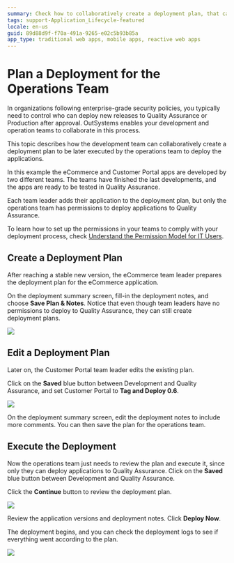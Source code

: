 ```yaml
---
summary: Check how to collaboratively create a deployment plan, that can later be executed by other team to deploy your applications.
tags: support-Application_Lifecycle-featured
locale: en-us
guid: 89d88d9f-f70a-491a-9265-e02c5b93b85a
app_type: traditional web apps, mobile apps, reactive web apps
---
```


# Plan a Deployment for the Operations Team

In organizations following enterprise-grade security policies, you typically need to control who can deploy new releases to Quality Assurance or Production after approval. OutSystems enables your development and operation teams to collaborate in this process.

This topic describes how the development team can collaboratively create a deployment plan to be later executed by the operations team to deploy the applications.

In this example the eCommerce and Customer Portal apps are developed by two different teams. The teams have finished the last developments, and the apps are ready to be tested in Quality Assurance.

Each team leader adds their application to the deployment plan, but only the operations team has permissions to deploy applications to Quality Assurance.

To learn how to set up the permissions in your teams to comply with your deployment process, check [Understand the Permission Model for IT Users](../manage-it-teams/about-permission-levels.md).

## Create a Deployment Plan

After reaching a stable new version, the eCommerce team leader prepares the deployment plan for the eCommerce application.

On the deployment summary screen, fill-in the deployment notes, and choose **Save Plan &amp; Notes**. Notice that even though team leaders have no permissions to deploy to Quality Assurance, they can still create deployment plans.

![](images/plan-a-deployment-for-the-operations-team-1.png)

## Edit a Deployment Plan

Later on, the Customer Portal team leader edits the existing plan.

Click on the **Saved** blue button between Development and Quality Assurance, and set Customer Portal to **Tag and Deploy 0.6**.

![](images/plan-a-deployment-for-the-operations-team-2.png)

On the deployment summary screen, edit the deployment notes to include more comments. You can then save the plan for the operations team.

## Execute the Deployment

Now the operations team just needs to review the plan and execute it, since only they can deploy applications to Quality Assurance. Click on the **Saved** blue button between Development and Quality Assurance.

Click the **Continue** button to review the deployment plan.

![](images/plan-a-deployment-for-the-operations-team-3.png)

Review the application versions and deployment notes. Click **Deploy Now**.

The deployment begins, and you can check the deployment logs to see if everything went according to the plan.

![](images/plan-a-deployment-for-the-operations-team-4.png)
